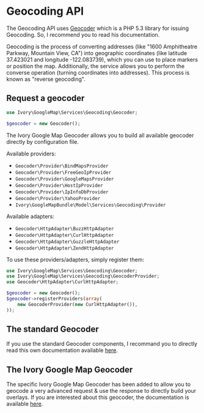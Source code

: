 # Geocoding API

The Geocoding API uses [Geocoder](http://github.com/willdurand/Geocoder) which is a PHP 5.3 library for issuing
Geocoding. So, I recommend you to read his documentation.

Geocoding is the process of converting addresses (like "1600 Amphitheatre Parkway, Mountain View, CA") into geographic
coordinates (like latitude 37.423021 and longitude -122.083739), which you can use to place markers or position the map.
Additionally, the service allows you to perform the converse operation (turning coordinates into addresses). This
process is known as "reverse geocoding".

## Request a geocoder

``` php
use Ivory\GoogleMap\Services\Geocoding\Geocoder;

$geocoder = new Geocoder();
```

The Ivory Google Map Geocoder allows you to build all available geocoder directly by configuration file.

Available providers:

   - ``Geocoder\Provider\BindMapsProvider``
   - ``Geocoder\Provider\FreeGeoIpProvider``
   - ``Geocoder\Provider\GoogleMapsProvider``
   - ``Geocoder\Provider\HostIpProvider``
   - ``Geocoder\Provider\IpInfoDbProvider``
   - ``Geocoder\Provider\YahooProvider``
   - ``Ivory\GoogleMapBundle\Model\Services\Geocoding\Provider``

Available adapters:

   - ``Geocoder\HttpAdapter\BuzzHttpAdapter``
   - ``Geocoder\HttpAdapter\CurlHttpAdapter``
   - ``Geocoder\HttpAdapter\GuzzleHttpAdapter``
   - ``Geocoder\HttpAdapter\ZendHttpAdapter``

To use these providers/adapters, simply register them:

``` php
use Ivory\GoogleMap\Services\Geocoding\Geocoder;
use Ivory\GoogleMap\Services\Geocoding\GeocoderProvider;
use Geocoder\HttpAdapter\CurlHttpAdapter;

$geocoder = new Geocoder();
$geocoder->registerProviders(array(
    new GeocoderProvider(new CurlHttpAdapter()),
));
```

## The standard Geocoder

If you use the standard Geocoder components, I recommand you to directly read this own documentation available
[here](http://www.geocoder-php.org/).

## The Ivory Google Map Geocoder

The specific Ivory Google Map Geocoder has been added to allow you to geocode a very advanced request & use the
response to directly build your overlays. If you are interested about this geocoder, the documentation is available
[here](https://github.com/yappabe/ivory-google-map/blob/master/doc/usage/services/geocoding/ivory_geocoder.md).
